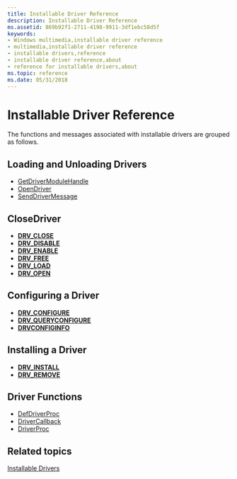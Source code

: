 ```yaml
---
title: Installable Driver Reference
description: Installable Driver Reference
ms.assetid: 869b92f1-2711-4198-9911-3df1ebc58d5f
keywords:
- Windows multimedia,installable driver reference
- multimedia,installable driver reference
- installable drivers,reference
- installable driver reference,about
- reference for installable drivers,about
ms.topic: reference
ms.date: 05/31/2018
---
```


# Installable Driver Reference

The functions and messages associated with installable drivers are grouped as follows.

## Loading and Unloading Drivers

-   [GetDriverModuleHandle](/windows/win32/api/mmiscapi/nf-mmiscapi-getdrivermodulehandle)
-   [OpenDriver](/windows/win32/api/mmiscapi/nf-mmiscapi-opendriver)
-   [SendDriverMessage](/windows/win32/api/mmiscapi/nf-mmiscapi-senddrivermessage)

## CloseDriver

-   [**DRV\_CLOSE**](drv-close.md)
-   [**DRV\_DISABLE**](drv-disable.md)
-   [**DRV\_ENABLE**](drv-enable.md)
-   [**DRV\_FREE**](drv-free.md)
-   [**DRV\_LOAD**](drv-load.md)
-   [**DRV\_OPEN**](drv-open.md)

## Configuring a Driver

-   [**DRV\_CONFIGURE**](drv-configure.md)
-   [**DRV\_QUERYCONFIGURE**](drv-queryconfigure.md)
-   [**DRVCONFIGINFO**](/windows/win32/api/mmiscapi/ns-mmiscapi-drvconfiginfo)

## Installing a Driver

-   [**DRV\_INSTALL**](drv-install.md)
-   [**DRV\_REMOVE**](drv-remove.md)

## Driver Functions

-   [DefDriverProc](/windows/win32/api/mmiscapi/nf-mmiscapi-defdriverproc)
-   [DriverCallback](/windows/win32/api/mmiscapi/nf-mmiscapi-drivercallback)
-   [DriverProc](/windows/win32/api/mmiscapi/nc-mmiscapi-driverproc)

## Related topics

<dl> <dt>

[Installable Drivers](installable-drivers.md)
</dt> </dl>

 

 
